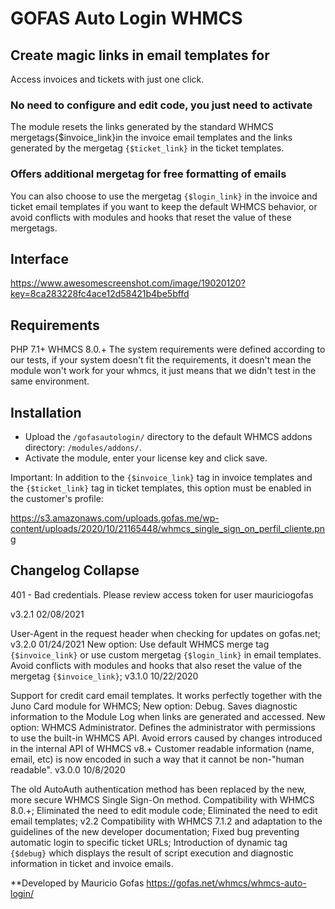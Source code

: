 # GOFAS Auto Login WHMCS


## Create magic links in email templates for
Access invoices and tickets with just one click.

### No need to configure and edit code, you just need to activate
The module resets the links generated by the standard WHMCS mergetags{$invoice_link}in the invoice email templates and the links generated by the mergetag `{$ticket_link}` in the ticket templates.


### Offers additional mergetag for free formatting of emails
You can also choose to use the mergetag `{$login_link}` in the invoice and ticket email templates if you want to keep the default WHMCS behavior, or avoid conflicts with modules and hooks that reset the value of these mergetags.

## Interface	

https://www.awesomescreenshot.com/image/19020120?key=8ca283228fc4ace12d58421b4be5bffd

## Requirements
PHP 7.1+
WHMCS 8.0.+
The system requirements were defined according to our tests, if your system doesn't fit the requirements, it doesn't mean the module won't work for your whmcs, it just means that we didn't test in the same environment.

## Installation
- Upload the `/gofasautologin/` directory to the default WHMCS addons directory: `/modules/addons/`.
- Activate the module, enter your license key and click save.

Important: In addition to the `{$invoice_link}` tag in invoice templates and the `{$ticket_link}` tag in ticket templates, this option must be enabled in the customer's profile:

https://s3.amazonaws.com/uploads.gofas.me/wp-content/uploads/2020/10/21165448/whmcs_single_sign_on_perfil_cliente.png

## Changelog Collapse

401 - Bad credentials.
Please review access token for user mauriciogofas

v3.2.1
02/08/2021

User-Agent in the request header when checking for updates on gofas.net;
v3.2.0
01/24/2021
New option: Use default WHMCS merge tag `{$invoice_link}` or use custom mergetag `{$login_link}` in email templates. Avoid conflicts with modules and hooks that also reset the value of the mergetag `{$invoice_link}`;
v3.1.0
10/22/2020

Support for credit card email templates. It works perfectly together with the Juno Card module for WHMCS;
New option: Debug. Saves diagnostic information to the Module Log when links are generated and accessed.
New option: WHMCS Administrator. Defines the administrator with permissions to use the built-in WHMCS API. Avoid errors caused by changes introduced in the internal API of WHMCS v8.+
Customer readable information (name, email, etc) is now encoded in such a way that it cannot be non-"human readable".
v3.0.0
10/8/2020

The old AutoAuth authentication method has been replaced by the new, more secure WHMCS Single Sign-On method.
Compatibility with WHMCS 8.0.+;
Eliminated the need to edit module code;
Eliminated the need to edit email templates;
v2.2
Compatibility with WHMCS 7.1.2 and adaptation to the guidelines of the new developer documentation;
Fixed bug preventing automatic login to specific ticket URLs;
Introduction of dynamic tag `{$debug}` which displays the result of script execution and diagnostic information in ticket and invoice emails.

**Developed by Mauricio Gofas
https://gofas.net/whmcs/whmcs-auto-login/
